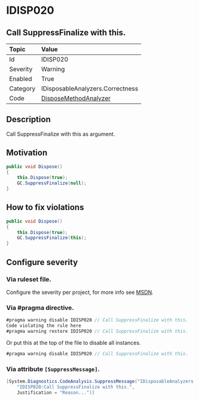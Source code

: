 # IDISP020
## Call SuppressFinalize with this.

| Topic    | Value
| :--      | :--
| Id       | IDISP020
| Severity | Warning
| Enabled  | True
| Category | IDisposableAnalyzers.Correctness
| Code     | [DisposeMethodAnalyzer](https://github.com/DotNetAnalyzers/IDisposableAnalyzers/blob/master/IDisposableAnalyzers/Analyzers/DisposeMethodAnalyzer.cs)

## Description

Call SuppressFinalize with this as argument.

## Motivation

```cs
public void Dispose()
{
    this.Dispose(true);
    GC.SuppressFinalize(null);
}
```

## How to fix violations

```cs
public void Dispose()
{
    this.Dispose(true);
    GC.SuppressFinalize(this);
}
```

<!-- start generated config severity -->
## Configure severity

### Via ruleset file.

Configure the severity per project, for more info see [MSDN](https://msdn.microsoft.com/en-us/library/dd264949.aspx).

### Via #pragma directive.
```C#
#pragma warning disable IDISP020 // Call SuppressFinalize with this.
Code violating the rule here
#pragma warning restore IDISP020 // Call SuppressFinalize with this.
```

Or put this at the top of the file to disable all instances.
```C#
#pragma warning disable IDISP020 // Call SuppressFinalize with this.
```

### Via attribute `[SuppressMessage]`.

```C#
[System.Diagnostics.CodeAnalysis.SuppressMessage("IDisposableAnalyzers.Correctness", 
    "IDISP020:Call SuppressFinalize with this.", 
    Justification = "Reason...")]
```
<!-- end generated config severity -->